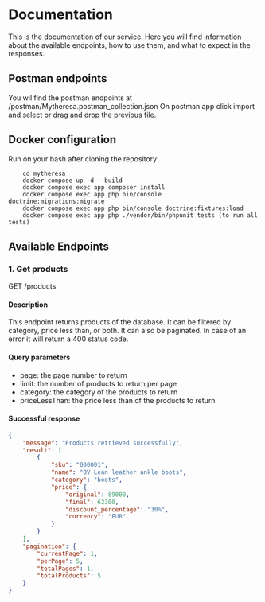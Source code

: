 # Documentation

This is the documentation of our service. Here you will find information about the available endpoints,
how to use them, and what to expect in the responses.

## Postman endpoints

You wil find the postman endpoints at /postman/Mytheresa.postman_collection.json
On postman app click import and select or drag and drop the previous file.

## Docker configuration

Run on your bash after cloning the repository:

```
    cd mytheresa
    docker compose up -d --build
    docker compose exec app composer install
    docker compose exec app php bin/console doctrine:migrations:migrate
    docker compose exec app php bin/console doctrine:fixtures:load
    docker compose exec app php ./vendor/bin/phpunit tests (to run all tests)
```

## Available Endpoints

### 1. Get products

GET /products

#### Description

This endpoint returns products of the database.
It can be filtered by category, price less than, or both.
It can also be paginated.
In case of an error it will return a 400 status code.

#### Query parameters

- page: the page number to return
- limit: the number of products to return per page
- category: the category of the products to return
- priceLessThan: the price less than of the products to return

#### Successful response

```json
{
    "message": "Products retrieved successfully",
    "result": [
        {
            "sku": "000001",
            "name": "BV Lean leather ankle boots",
            "category": "boots",
            "price": {
                "original": 89000,
                "final": 62300,
                "discount_percentage": "30%",
                "currency": "EUR"
            }
        }
    ],
    "pagination": {
        "currentPage": 1,
        "perPage": 5,
        "totalPages": 1,
        "totalProducts": 5
    }
}

```
